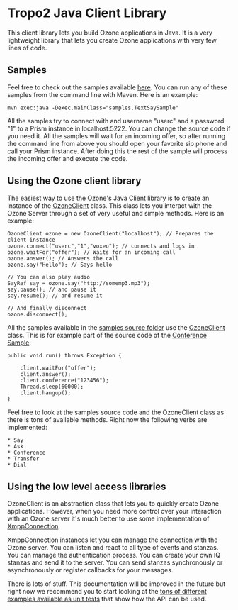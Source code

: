 # Tropo2 Java Client Library

This client library lets you build Ozone applications in Java. It is a very lightweight library that lets you create Ozone applications with very few lines of code. 

## Samples

Feel free to check out the samples available [here](https://github.com/tropo/tropo2/tree/master/ozone-java-client/src/main/java/samples). You can run any of these samples from the command line with Maven. Here is an example:

	mvn exec:java -Dexec.mainClass="samples.TextSaySample" 
 
All the samples try to connect with and username "userc" and a password "1" to a Prism instance in localhost:5222. You can change the source code if you need it. All the samples will wait for an incoming offer, so after running the command line from above you should open your favorite sip phone and call your Prism instance. After doing this the rest of the sample will process the incoming offer and execute the code.   
 
## Using the Ozone client library 

The easiest way to use the Ozone's Java Client library is to create an instance of the [OzoneClient](https://github.com/tropo/tropo2/blob/master/ozone-java-client/src/main/java/com/voxeo/ozone/client/OzoneClient.java) class. This class lets you interact with the Ozone Server through a set of very useful and simple methods. Here is an example:

	OzoneClient ozone = new OzoneClient("localhost"); // Prepares the client instance
	ozone.connect("userc","1","voxeo"); // connects and logs in
	ozone.waitFor("offer"); // Waits for an incoming call
	ozone.answer(); // Answers the call
	ozone.say("Hello"); // Says hello

	// You can also play audio
	SayRef say = ozone.say("http://somemp3.mp3");
	say.pause(); // and pause it
	say.resume(); // and resume it

	// And finally disconnect
	ozone.disconnect();

All the samples available in the [samples source folder](https://github.com/tropo/tropo2/tree/master/ozone-java-client/src/main/java/samples) use the [OzoneClient](https://github.com/tropo/tropo2/blob/master/ozone-java-client/src/main/java/com/voxeo/ozone/client/OzoneClient.java) class. This is for example part of the source code of the [Conference Sample](https://github.com/tropo/tropo2/tree/master/ozone-java-client/src/main/java/samples):

	public void run() throws Exception {
		
		client.waitFor("offer");
		client.answer();
		client.conference("123456");
		Thread.sleep(60000);
		client.hangup();
	}


Feel free to look at the samples source code and the OzoneClient class as there is tons of available methods. Right now the following verbs are implemented:

	* Say
	* Ask
	* Conference
	* Transfer
	* Dial

## Using the low level access libraries

OzoneClient is an abstraction class that lets you to quickly create Ozone applications. However, when you need more control over your interaction with an Ozone server it's much better to use some implementation of [XmppConnection](https://github.com/tropo/tropo2/blob/master/ozone-java-client/src/main/java/com/voxeo/ozone/client/SimpleXmppConnection.java). 

XmppConnection instances let you can manage the connection with the Ozone server. You can listen and react to all type of events and stanzas. You can manage the authentication process. You can create your own IQ stanzas and send it to the server. You can send stanzas synchronously or asynchronously or register callbacks for your messages. 

There is lots of stuff. This documentation will be improved in the future but right now we recommend you to start looking at the [tons of different examples available as unit tests](https://github.com/tropo/tropo2/tree/master/ozone-java-client/src/test/java/com/voxeo/ozone/client/test) that show how the API can be used. 

